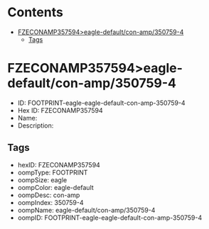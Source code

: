 



Contents
========

* [FZECONAMP357594>eagle-default/con-amp/350759-4](#fzeconamp357594eagle-defaultcon-amp350759-4)
	* [Tags](#tags)

# FZECONAMP357594>eagle-default/con-amp/350759-4

- ID: FOOTPRINT-eagle-eagle-default-con-amp-350759-4
- Hex ID: FZECONAMP357594
- Name: 
- Description: 

## Tags

- hexID: FZECONAMP357594
- oompType: FOOTPRINT
- oompSize: eagle
- oompColor: eagle-default
- oompDesc: con-amp
- oompIndex: 350759-4
- oompName: eagle-default/con-amp/350759-4
- oompID: FOOTPRINT-eagle-eagle-default-con-amp-350759-4
